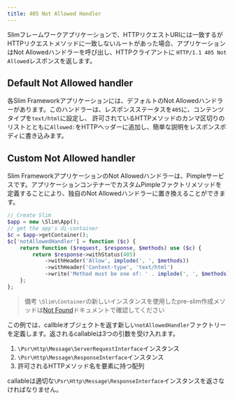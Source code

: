 ```yaml
---
title: 405 Not Allowed Handler
---
```


Slimフレームワークアプリケーションで、HTTPリクエストURIには一致するがHTTPリクエストメソッドに一致しないルートがあった場合、アプリケーションはNot Allowedハンドラーを呼び出し、HTTPクライアントに `HTTP/1.1 405 Not Allowed`レスポンスを返します。

## Default Not Allowed handler

各Slim Frameworkアプリケーションには、デフォルトのNot Allowedハンドラーがあります。このハンドラーは、レスポンスステータスを`405`に、コンテンツタイプを`text/html`に設定し、
許可されているHTTPメソッドのカンマ区切りのリストとともに`Allowed:`をHTTPヘッダーに追加し、簡単な説明をレスポンスボディに書き込みます。

## Custom Not Allowed handler

Slim FrameworkアプリケーションのNot Allowedハンドラーは、Pimpleサービスです。アプリケーションコンテナーでカスタムPimpleファクトリメソッドを定義することにより、独自のNot Allowedハンドラーに置き換えることができます。

```php
// Create Slim
$app = new \Slim\App();
// get the app's di-container
$c = $app->getContainer();
$c['notAllowedHandler'] = function ($c) {
    return function ($request, $response, $methods) use ($c) {
        return $response->withStatus(405)
            ->withHeader('Allow', implode(', ', $methods))
            ->withHeader('Content-type', 'text/html')
            ->write('Method must be one of: ' . implode(', ', $methods));
    };
};
```

> 備考 `\Slim\Container`の新しいインスタンスを使用したpre-slim作成メソッドは[Not Found](/docs/v3/handlers/not-found.html)ドキュメントで確認してください

この例では、callbleオブジェクトを返す新しい`notAllowedHandler`ファクトリーを定義します。返されるcallableは3つの引数を受け入れます。

1. `\Psr\Http\Message\ServerRequestInterface`インスタンス
2. `\Psr\Http\Message\ResponseInterface`インスタンス
3. 許可されるHTTPメソッド名を要素に持つ配列

callableは適切な`\Psr\Http\Message\ResponseInterface`インスタンスを返さなければなりません。
